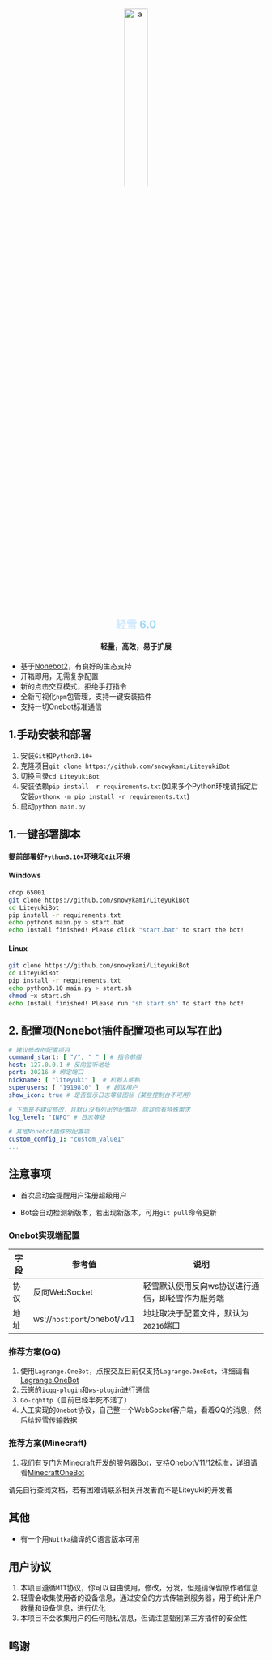 <div align="center">
    <img src="https://ks.liteyuki.icu:809/static/img/liteyuki_icon.png" style="width: 30%; margin-top:10%;" alt="a">
</div>
<div align=center>
    <h2>
        <font color="#d0e9ff">
            轻雪
        </font>
        <font color="#a2d8f4">
            6.0
        </font>
    </h2>
</div>
<div align=center><h4>轻量，高效，易于扩展</h4></div>

- 基于[Nonebot2]("https://github.com/nonebot/nonebot2")，有良好的生态支持
- 开箱即用，无需复杂配置
- 新的点击交互模式，拒绝手打指令
- 全新可视化`npm`包管理，支持一键安装插件
- 支持一切Onebot标准通信

## 1.手动安装和部署

1. 安装`Git`和`Python3.10+`
2. 克隆项目`git clone https://github.com/snowykami/LiteyukiBot`
3. 切换目录`cd LiteyukiBot`
4. 安装依赖`pip install -r requirements.txt`(如果多个Python环境请指定后安装`pythonx -m pip install -r requirements.txt`)
5. 启动`python main.py`

## 1.一键部署脚本

#### 提前部署好`Python3.10+`环境和`Git`环境

#### Windows

```bash
chcp 65001
git clone https://github.com/snowykami/LiteyukiBot
cd LiteyukiBot
pip install -r requirements.txt
echo python3 main.py > start.bat
echo Install finished! Please click "start.bat" to start the bot!
```

#### Linux

```bash
git clone https://github.com/snowykami/LiteyukiBot
cd LiteyukiBot
pip install -r requirements.txt
echo python3.10 main.py > start.sh
chmod +x start.sh
echo Install finished! Please run "sh start.sh" to start the bot!
```

## 2. 配置项(Nonebot插件配置项也可以写在此)

```yaml
# 建议修改的配置项目
command_start: [ "/", " " ] # 指令前缀
host: 127.0.0.1 # 反向监听地址
port: 20216 # 绑定端口
nickname: [ "liteyuki" ]  # 机器人昵称
superusers: [ "1919810" ]  # 超级用户
show_icon: true # 是否显示日志等级图标（某些控制台不可用）

# 下面是不建议修改，且默认没有列出的配置项，除非你有特殊需求
log_level: "INFO" # 日志等级

# 其他Nonebot插件的配置项
custom_config_1: "custom_value1"
...
```

## 注意事项

- 首次启动会提醒用户注册超级用户

- Bot会自动检测新版本，若出现新版本，可用`git pull`命令更新

### Onebot实现端配置

| 字段 | 参考值                           | 说明                        |
|----|-------------------------------|---------------------------|
| 协议 | 反向WebSocket                   | 轻雪默认使用反向ws协议进行通信，即轻雪作为服务端 |
| 地址 | ws://`host`:`port`/onebot/v11 | 地址取决于配置文件，默认为`20216`端口    |

### 推荐方案(QQ)

1. 使用`Lagrange.OneBot`，点按交互目前仅支持`Lagrange.OneBot`，详细请看[Lagrange.OneBot]()
2. 云崽的`icqq-plugin`和`ws-plugin`进行通信
3. `Go-cqhttp`（目前已经半死不活了）
4. 人工实现的`Onebot`协议，自己整一个WebSocket客户端，看着QQ的消息，然后给轻雪传输数据

### 推荐方案(Minecraft)

1. 我们有专门为Minecraft开发的服务器Bot，支持OnebotV11/12标准，详细请看[MinecraftOneBot](https://github.com/snowykami/MinecraftOnebot)

请先自行查阅文档，若有困难请联系相关开发者而不是Liteyuki的开发者

## 其他

- 有一个用`Nuitka`编译的C语言版本可用

## 用户协议
1. 本项目遵循`MIT`协议，你可以自由使用，修改，分发，但是请保留原作者信息
2. 轻雪会收集使用者的设备信息，通过安全的方式传输到服务器，用于统计用户数量和设备信息，进行优化
3. 本项目不会收集用户的任何隐私信息，但请注意甄别第三方插件的安全性

## 鸣谢
